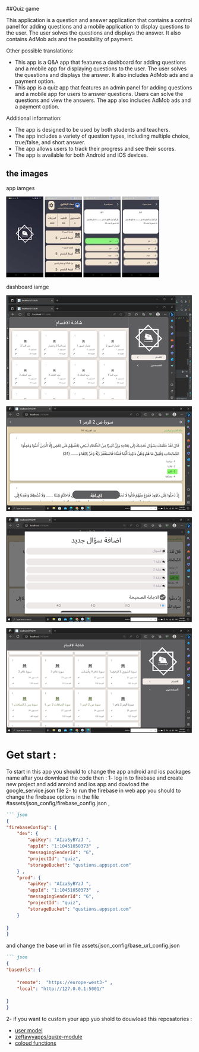 ##Quiz game 


This application is a question and answer application that contains a control panel for adding questions and a mobile application to display questions to the user. The user solves the questions and displays the answer. It also contains AdMob ads and the possibility of payment.

Other possible translations: 

* This app is a Q&A app that features a dashboard for adding questions and a mobile app for displaying questions to the user. The user solves the questions and displays the answer. It also includes AdMob ads and a payment option.
* This app is a quiz app that features an admin panel for adding questions and a mobile app for users to answer questions. Users can solve the questions and view the answers. The app also includes AdMob ads and a payment option.

Additional information:

* The app is designed to be used by both students and teachers.
* The app includes a variety of question types, including multiple choice, true/false, and short answer.
* The app allows users to track their progress and see their scores.
* The app is available for both Android and iOS devices.

## the images 

app iamges 

![](https://github.com/zeftawyapps/quizs-game-app/blob/master/app%20image/Screenshot_2023-10-17-11-57-18-43_42c17d524df30ba81cdddad866a78249.jpg) ![](https://github.com/zeftawyapps/quizs-game-app/blob/master/app%20image/Screenshot_2023-11-26-22-25-58-97_42c17d524df30ba81cdddad866a78249.jpg) ![](https://github.com/zeftawyapps/quizs-game-app/blob/master/app%20image/Screenshot_2023-11-26-22-26-26-11_42c17d524df30ba81cdddad866a78249.jpg) ![](https://github.com/zeftawyapps/quizs-game-app/blob/master/app%20image/Screenshot_2023-11-26-22-26-23-09_42c17d524df30ba81cdddad866a78249.jpg) 

dashboard iamge 

![](https://github.com/zeftawyapps/quizs-game-app/blob/master/app%20image/d1.png) 

![](https://github.com/zeftawyapps/quizs-game-app/blob/master/app%20image/d2.png) 

![](https://github.com/zeftawyapps/quizs-game-app/blob/master/app%20image/d3.png) 

![](https://github.com/zeftawyapps/quizs-game-app/blob/master/app%20image/d4.png) 


# Get start : 
To start in this app you should to change the app android and ios packages name aftar you download the code  then : 
1- log in to firebase and create new project and add anroind and ios app and dowload the google_service.json file 
2- to run the firebase in web app you should to change the firebase options in the file  #assets/json_config/firebase_config.json  , 
```markdown
``` json
{ 
"firebaseConfig": {
    "dev": {
        "apiKey": "AIzaSyBYzJ ",
        "appId": "1:10451050373"  ,
        "messagingSenderId": "6",
        "projectId": "quiz",
        "storageBucket": "qustions.appspot.com"
    } ,
    "prod": {
        "apiKey": "AIzaSyBYzJ ",
        "appId": "1:10451050373"  ,
        "messagingSenderId": "6",
        "projectId": "quiz",
        "storageBucket": "qustions.appspot.com"
    }

}
}
```

and change the base url in file  assets/json_config/base_url_config.json
``` markdown
``` json
{
"baseUrls": {

    "remote":  "https://europe-west3-" ,
    "local": "http://127.0.0.1:5001/"

}
}
``` 
2-  if you want to custom your app yuo shold to douwload this reposatories : 
   -  [user model](https://github.com/zeftawyapps/users_module)
   - [ zeftawyapps/quize-module](https://github.com/zeftawyapps/quize-module)
   - [coloud functions](https://github.com/zeftawyapps/quiz-cloud-function-backend)
 




